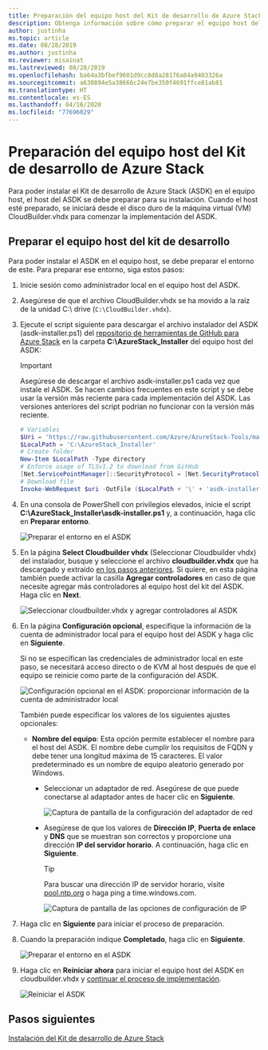 ```yaml
---
title: Preparación del equipo host del Kit de desarrollo de Azure Stack
description: Obtenga información sobre cómo preparar el equipo host del Kit de desarrollo de Azure Stack (ASDK) para la instalación del ASDK.
author: justinha
ms.topic: article
ms.date: 08/28/2019
ms.author: justinha
ms.reviewer: misainat
ms.lastreviewed: 08/28/2019
ms.openlocfilehash: ba64a3bfbef9601d9cc8d8a28176a84a9403326a
ms.sourcegitcommit: a630894e5a38666c24e7be350f4691ffce81ab81
ms.translationtype: HT
ms.contentlocale: es-ES
ms.lasthandoff: 04/16/2020
ms.locfileid: "77696029"
---
```

# <a name="prepare-the-asdk-host-computer"></a>Preparación del equipo host del Kit de desarrollo de Azure Stack
Para poder instalar el Kit de desarrollo de Azure Stack (ASDK) en el equipo host, el host del ASDK se debe preparar para su instalación. Cuando el host esté preparado, se iniciará desde el disco duro de la máquina virtual (VM) CloudBuilder.vhdx para comenzar la implementación del ASDK.

## <a name="prepare-the-development-kit-host-computer"></a>Preparar el equipo host del kit de desarrollo
Para poder instalar el ASDK en el equipo host, se debe preparar el entorno de este. Para preparar ese entorno, siga estos pasos:

1. Inicie sesión como administrador local en el equipo host del ASDK.
2. Asegúrese de que el archivo CloudBuilder.vhdx se ha movido a la raíz de la unidad C:\ drive (`C:\CloudBuilder.vhdx`).
3. Ejecute el script siguiente para descargar el archivo instalador del ASDK (asdk-installer.ps1) del [repositorio de herramientas de GitHub para Azure Stack](https://github.com/Azure/AzureStack-Tools) en la carpeta **C:\AzureStack_Installer** del equipo host del ASDK:

   > [!IMPORTANT]
   > Asegúrese de descargar el archivo asdk-installer.ps1 cada vez que instale el ASDK. Se hacen cambios frecuentes en este script y se debe usar la versión más reciente para cada implementación del ASDK. Las versiones anteriores del script podrían no funcionar con la versión más reciente.

   ```powershell
   # Variables
   $Uri = 'https://raw.githubusercontent.com/Azure/AzureStack-Tools/master/Deployment/asdk-installer.ps1'
   $LocalPath = 'C:\AzureStack_Installer'
   # Create folder
   New-Item $LocalPath -Type directory
   # Enforce usage of TLSv1.2 to download from GitHub
   [Net.ServicePointManager]::SecurityProtocol = [Net.SecurityProtocolType]::Tls12
   # Download file
   Invoke-WebRequest $uri -OutFile ($LocalPath + '\' + 'asdk-installer.ps1')
   ```

4. En una consola de PowerShell con privilegios elevados, inicie el script **C:\AzureStack_Installer\asdk-installer.ps1** y, a continuación, haga clic en **Preparar entorno**.

    ![Preparar el entorno en el ASDK](media/asdk-prepare-host/1.PNG) 

5. En la página **Select Cloudbuilder vhdx** (Seleccionar Cloudbuilder vhdx) del instalador, busque y seleccione el archivo **cloudbuilder.vhdx** que ha descargado y extraído [en los pasos anteriores](asdk-download.md). Si quiere, en esta página también puede activar la casilla **Agregar controladores** en caso de que necesite agregar más controladores al equipo host del kit del ASDK. Haga clic en **Next**.  

    ![Seleccionar cloudbuilder.vhdx y agregar controladores al ASDK](media/asdk-prepare-host/2.PNG)

6. En la página **Configuración opcional**, especifique la información de la cuenta de administrador local para el equipo host del ASDK y haga clic en **Siguiente**.

    Si no se especifican las credenciales de administrador local en este paso, se necesitará acceso directo o de KVM al host después de que el equipo se reinicie como parte de la configuración del ASDK.

   ![Configuración opcional en el ASDK: proporcionar información de la cuenta de administrador local](media/asdk-prepare-host/3.PNG)

    También puede especificar los valores de los siguientes ajustes opcionales:
    - **Nombre del equipo**: Esta opción permite establecer el nombre para el host del ASDK. El nombre debe cumplir los requisitos de FQDN y debe tener una longitud máxima de 15 caracteres. El valor predeterminado es un nombre de equipo aleatorio generado por Windows.

        - Seleccionar un adaptador de red. Asegúrese de que puede conectarse al adaptador antes de hacer clic en **Siguiente**.

            ![Captura de pantalla de la configuración del adaptador de red](media/asdk-prepare-host/step-four-network-adapter.png)

        - Asegúrese de que los valores de **Dirección IP**, **Puerta de enlace** y **DNS** que se muestran son correctos y proporcione una dirección **IP del servidor horario**. A continuación, haga clic en **Siguiente**.

            >[!TIP]
            >Para buscar una dirección IP de servidor horario, visite [pool.ntp.org](https://www.ntppool.org/) o haga ping a time.windows.com. 

            ![Captura de pantalla de las opciones de configuración de IP](media/asdk-prepare-host/step-five-host-ip-config.png)

7. Haga clic en **Siguiente** para iniciar el proceso de preparación.
8. Cuando la preparación indique **Completado**, haga clic en **Siguiente**.

    ![Preparar el entorno en el ASDK](media/asdk-prepare-host/4.PNG)

9. Haga clic en **Reiniciar ahora** para iniciar el equipo host del ASDK en cloudbuilder.vhdx y [continuar el proceso de implementación](asdk-install.md).

    ![Reiniciar el ASDK](media/asdk-prepare-host/5.PNG)


## <a name="next-steps"></a>Pasos siguientes
[Instalación del Kit de desarrollo de Azure Stack](asdk-install.md)
